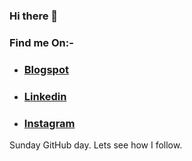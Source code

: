 ### Hi there 👋

### Find me On:-

- ### [Blogspot](https://programcodegithub.blogspot.com/)

- ### [Linkedin](https://www.linkedin.com/in/nithya-narayanan-c-vr-0278661aa/)

- ### [Instagram](https://www.instagram.com/nithya.narayanan.v/)

<!--
**NithyaNarayananV/NithyaNarayananV** is a ✨ _special_ ✨ repository because its `README.md` (this file) appears on your GitHub profile.

Here are some ideas to get you started:

- 🔭 I’m currently working on ...Python
- 🌱 I’m currently learning ...Java
- 👯 I’m looking to collaborate on ...Java
- 💬 Ask me about ...Anything
- 📫 How to reach me: ... [Linkedin](https://www.linkedin.com/in/nithya-narayanan-c-vr-0278661aa/)
- 😄 Pronouns: ...He/Him heee

-->


Sunday GitHub day.
Lets see how I follow.
